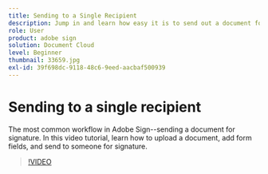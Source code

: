 ```yaml
---
title: Sending to a Single Recipient
description: Jump in and learn how easy it is to send out a document for signature
role: User
product: adobe sign
solution: Document Cloud
level: Beginner
thumbnail: 33659.jpg
exl-id: 39f698dc-9118-48c6-9eed-aacbaf500939
---
```

# Sending to a single recipient

The most common workflow in Adobe Sign--sending a document for signature. In this video tutorial, learn how to upload a document, add form fields, and send to someone for signature.

>[!VIDEO](https://video.tv.adobe.com/v/33659?hidetitle=true)
